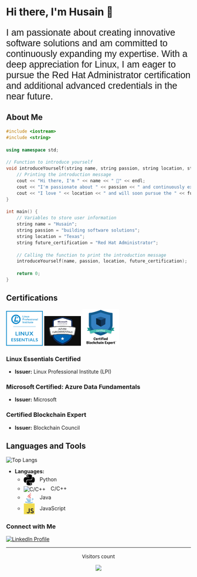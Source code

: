 # Hi there, I'm Husain 👋

<p style="font-size: 25px; font-family: poppins, sans-serif;">
  I am passionate about creating innovative software solutions and am committed to continuously expanding my expertise. With a deep 
  appreciation for Linux, I am eager to pursue the Red Hat Administrator certification and additional advanced credentials in the near 
  future.
</p>

## About Me

```c++
#include <iostream>
#include <string>

using namespace std;

// Function to introduce yourself
void introduceYourself(string name, string passion, string location, string future_certification) {
    // Printing the introduction message
    cout << "Hi there, I'm " << name << " 👋" << endl;
    cout << "I'm passionate about " << passion << " and continuously expanding my knowledge." << endl;
    cout << "I love " << location << " and will soon pursue the " << future_certification << " certification and many more." << endl;
}

int main() {
    // Variables to store user information
    string name = "Husain";
    string passion = "building software solutions";
    string location = "Texas";
    string future_certification = "Red Hat Administrator";

    // Calling the function to print the introduction message
    introduceYourself(name, passion, location, future_certification);

    return 0;
}

```
## Certifications

<div align="left">
  <img src="https://github.com/HusainCode/HusainCode/blob/main/Images/Essentials-Linux_250_0.webp" alt="Linux Essentials Certified" width="100" />
  <img src="https://github.com/HusainCode/HusainCode/blob/main/Images/azuredata.jpg" alt="Microsoft Certified: Azure Data Fundamentals" width="100" />
  <img src="https://github.com/HusainCode/HusainCode/blob/main/Images/blcokchain.png" alt="Certified Blockchain Expert" width="100" />
</div>

### Linux Essentials Certified
- **Issuer:** Linux Professional Institute (LPI)

### Microsoft Certified: Azure Data Fundamentals
- **Issuer:** Microsoft

### Certified Blockchain Expert
- **Issuer:** Blockchain Council

## Languages and Tools

![Top Langs](https://github-readme-stats.vercel.app/api/top-langs/?username=HusainCode&layout=compact&theme=radical)

- **Languages:**
  - <img src="https://raw.githubusercontent.com/HusainCode/HusainCode/main/Images/python.svg" alt="Python" width="30" style="vertical-align:middle; margin-right:10px;"/> Python
  - <img src="https://raw.githubusercontent.com/HusainCode/HusainCode/main/Images/cpp.svg" alt="C/C++" width="30" style="vertical-align:middle; margin-right:10px;"/> C/C++
  - <img src="https://raw.githubusercontent.com/HusainCode/HusainCode/main/Images/java.svg" alt="Java" width="30" style="vertical-align:middle; margin-right:10px;"/> Java
  - <img src="https://raw.githubusercontent.com/HusainCode/HusainCode/main/Images/javascript.svg" alt="JavaScript" width="30" style="vertical-align:middle; margin-right:10px;"/> JavaScript

### Connect with Me

<div align="left">
  <a href="https://www.linkedin.com/in/husain-alshaikhahmed-a6892617b">
    <img src="https://img.shields.io/badge/LinkedIn-blue?style=for-the-badge&logo=linkedin&logoColor=white" alt="LinkedIn Profile" />
  </a>
</div>

<hr>

<div align="center" style="font-family: 'Segoe UI', Tahoma, Geneva, Verdana, sans-serif;">
  <p>Visitors count</p>
  <img src="https://profile-counter.glitch.me/HusainCode/count.svg" />
</div>


